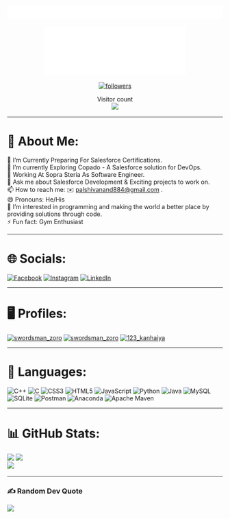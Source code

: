 <p align="center">
  <a href="#"> <img src="resource/welcome.svg"/> </a>
</p>
<p align="center">
  <a href="#"> <img src="resource/shivanand.gif"/></a>
</p>

<p align="center">
  <a href = "https://github.com/Shivanand1999"><img alt="followers" title="Follow me on Github" src="https://img.shields.io/github/followers/Shivanand1999?style=for-the-badge&color=236ad3&labelColor=1155ba&&logo=github&label=Follow"/></a>
</p>
<p align="center"> 
  Visitor count<br>
  <img src="https://profile-counter.glitch.me/Shivanand1999/count.svg" />
</p>

---

# 💫 About Me:
🔭 I’m Currently Preparing For Salesforce Certifications.<br>🌱 I’m currently Exploring Copado - A Salesforce solution for DevOps.<br>🤔 Working At Sopra Steria As Software Engineer.<br>💬 Ask me about Salesforce Development & Exciting projects to work on.<br>📫 How to reach me: :envelope: palshivanand884@gmail.com .<br>😄 Pronouns: He/His<br>👀 I’m interested in programming and making the world a better place by providing solutions through code.<br>⚡ Fun fact: Gym Enthusiast

---

# 🌐 Socials:
[![Facebook](https://img.shields.io/badge/Facebook-%231877F2.svg?logo=Facebook&logoColor=white)](https://facebook.com/shivanand.pal.37) [![Instagram](https://img.shields.io/badge/Instagram-%23E4405F.svg?logo=Instagram&logoColor=white)](https://instagram.com/123_shivanand) [![LinkedIn](https://img.shields.io/badge/LinkedIn-%230077B5.svg?logo=linkedin&logoColor=white)](https://linkedin.com/in/shivanand-pal) 

---

# :desktop_computer: Profiles:
<a href="https://www.codechef.com/users/swordsman_zoro" target="blank"><img align="center" src="https://cdn.jsdelivr.net/npm/simple-icons@3.1.0/icons/codechef.svg" alt="swordsman_zoro" height="30" width="40" /></a>
<a href="https://www.leetcode.com/swordsman_zoro" target="blank"><img align="center" src="https://raw.githubusercontent.com/rahuldkjain/github-profile-readme-generator/master/src/images/icons/Social/leet-code.svg" alt="swordsman_zoro" height="30" width="40" /></a>
<a href="https://auth.geeksforgeeks.org/user/123_kanhaiya" target="blank"><img align="center" src="https://raw.githubusercontent.com/rahuldkjain/github-profile-readme-generator/master/src/images/icons/Social/geeks-for-geeks.svg" alt="123_kanhaiya" height="30" width="40" /></a>
</p>

---

# 🔨 Languages:
![C++](https://img.shields.io/badge/c++-%2300599C.svg?style=flat&logo=c%2B%2B&logoColor=white) ![C](https://img.shields.io/badge/c-%2300599C.svg?style=flat&logo=c&logoColor=white) ![CSS3](https://img.shields.io/badge/css3-%231572B6.svg?style=flat&logo=css3&logoColor=white) ![HTML5](https://img.shields.io/badge/html5-%23E34F26.svg?style=flat&logo=html5&logoColor=white) ![JavaScript](https://img.shields.io/badge/javascript-%23323330.svg?style=flat&logo=javascript&logoColor=%23F7DF1E) ![Python](https://img.shields.io/badge/python-3670A0?style=flat&logo=python&logoColor=ffdd54) ![Java](https://img.shields.io/badge/java-%23ED8B00.svg?style=flat&logo=java&logoColor=white) ![MySQL](https://img.shields.io/badge/mysql-%2300f.svg?style=flat&logo=mysql&logoColor=white) ![SQLite](https://img.shields.io/badge/sqlite-%2307405e.svg?style=flat&logo=sqlite&logoColor=white) ![Postman](https://img.shields.io/badge/Postman-FF6C37?style=flat&logo=postman&logoColor=white) ![Anaconda](https://img.shields.io/badge/Anaconda-%2344A833.svg?style=flat&logo=anaconda&logoColor=white) ![Apache Maven](https://img.shields.io/badge/Apache%20Maven-C71A36?style=flat&logo=Apache%20Maven&logoColor=white)

---

# 📊 GitHub Stats:
![](https://github-readme-stats.vercel.app/api?username=Shivanand1999&theme=vue-dark&hide_border=false&include_all_commits=true&count_private=true) ![](https://github-readme-stats.vercel.app/api/top-langs/?username=Shivanand1999&theme=vue-dark&hide_border=false&include_all_commits=true&count_private=true&layout=compact) <br/>
![](https://github-readme-streak-stats.herokuapp.com/?user=Shivanand1999&theme=vue-dark&hide_border=false)<br/>

---

### ✍️ Random Dev Quote
![](https://quotes-github-readme.vercel.app/api?type=horizontal&theme=radical)
